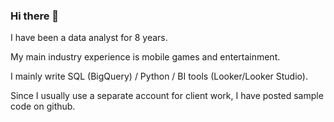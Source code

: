 ### Hi there 👋
I have been a data analyst for 8 years.

My main industry experience is mobile games and entertainment.

I mainly write SQL (BigQuery) / Python / BI tools (Looker/Looker Studio).

Since I usually use a separate account for client work, I have posted sample code on github.
